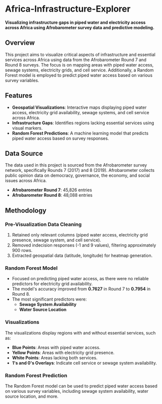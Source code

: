 # Africa-Infrastructure-Explorer
**Visualizing infrastructure gaps in piped water and electricity access across Africa using Afrobarometer survey data and predictive modeling.**

## Overview

This project aims to visualize critical aspects of infrastructure and essential services across Africa using data from the Afrobarometer Round 7 and Round 8 surveys. The focus is on mapping areas with piped water access, sewage systems, electricity grids, and cell service. Additionally, a Random Forest model is employed to predict piped water access based on various survey variables.

## Features

- **Geospatial Visualizations**: Interactive maps displaying piped water access, electricity grid availability, sewage systems, and cell service across Africa.
- **Infrastructure Gaps**: Identifies regions lacking essential services using visual markers.
- **Random Forest Predictions**: A machine learning model that predicts piped water access based on survey responses.

## Data Source

The data used in this project is sourced from the Afrobarometer survey network, specifically Rounds 7 (2017) and 8 (2019). Afrobarometer collects public opinion data on democracy, governance, the economy, and social issues across Africa.

- **Afrobarometer Round 7**: 45,826 entries
- **Afrobarometer Round 8**: 48,088 entries

## Methodology

### Pre-Visualization Data Cleaning

1. Retained only relevant columns (piped water access, electricity grid presence, sewage system, and cell service).
2. Removed indecision responses (-1 and 9 values), filtering approximately 900 rows.
3. Extracted geospatial data (latitude, longitude) for heatmap generation.

### Random Forest Model

- Focused on predicting piped water access, as there were no reliable predictors for electricity grid availability.
- The model's accuracy improved from **0.7627** in Round 7 to **0.7954** in Round 8.
- The most significant predictors were:
  - **Sewage System Availability**
  - **Water Source Location**

### Visualizations

The visualizations display regions with and without essential services, such as:

- **Blue Points**: Areas with piped water access.
- **Yellow Points**: Areas with electricity grid presence.
- **White Points**: Areas lacking both services.
- **1's and 0's Overlays**: Indicate cell service or sewage system availability.

### Random Forest Prediction

The Random Forest model can be used to predict piped water access based on various survey variables, including sewage system availability, water source location, and more.
